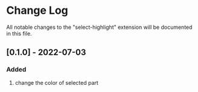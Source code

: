 # Change Log

All notable changes to the "select-highlight" extension will be documented in this file.

## [0.1.0] - 2022-07-03

### Added

1. change the color of selected part
